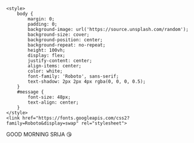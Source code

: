 <!DOCTYPE html>
<html lang="en">
<head>
    <meta charset="UTF-8">
    <meta name="viewport" content="width=device-width, initial-scale=1.0">
    <title>Good Morning Srija 😘</title>
    

    <style>
        body {
            margin: 0;
            padding: 0;
            background-image: url('https://source.unsplash.com/random');
            background-size: cover;
            background-position: center;
            background-repeat: no-repeat;
            height: 100vh;
            display: flex;
            justify-content: center;
            align-items: center;
            color: white;
            font-family: 'Roboto', sans-serif;
            text-shadow: 2px 2px 4px rgba(0, 0, 0, 0.5);
        }
        #message {
            font-size: 48px;
            text-align: center;
        }
    </style>
    <link href="https://fonts.googleapis.com/css2?family=Roboto&display=swap" rel="stylesheet">
</head>
<body>
    <div id="message">GOOD MORNING SRIJA 😘</div>
</body>
</html>
